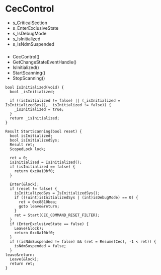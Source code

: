 # CecControl

- s_CriticalSection
- s_EnterExclusiveState
- s_IsDebugMode
- s_IsInitialized
- s_IsNdmSuspended
###
- CecControl()
- GetChangeStateEventHandle()
- IsInitialized()
- StartScanning()
- StopScanning()

```
bool IsInitialized(void) {
  bool _isInitialized;
  
  if ((isInitialized != false) || (_isInitialized = IsInitializedSys(), _isInitialized != false)) {
    _isInitialized = true;
  }
  return _isInitialized;
}

Result StartScanning(bool reset) {
  bool isInitialized;
  bool isInitializedSys;
  Result ret;
  ScopedLock lock;

  ret = 0;
  isInitialized = IsInitialized();
  if (isInitialized == false) {
    return 0xc8a10bf0;
  }

  Enter(&lock);
  if (reset != false) {
    isInitializedSys = IsInitializedSys();
    if (((uint)isInitializedSys | (int)isDebugMode) == 0) {
      ret = 0xc8810bea;
      goto leave&return;
    }
    ret = Start(CEC_COMMAND_RESET_FILTER);
  }
  if (EnterExclusiveState == false) {
    Leave(&lock);
    return 0xc8a10bf0;
  }
  if ((isNdmSuspended != false) && (ret = Resume(Cec), -1 < ret)) {
    isNdmSuspended = false;
  }
leave&return:
  Leave(&lock);
  return ret;
}
```